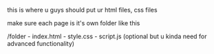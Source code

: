 this is where u guys should put ur html files, css files

make sure each page is it's own folder like this

/folder
    - index.html
    - style.css
    - script.js (optional but u kinda need for advanced functionality)
